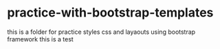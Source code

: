 # practice-with-bootstrap-templates
this is a folder for practice styles css and layaouts using bootstrap framework
this is a test